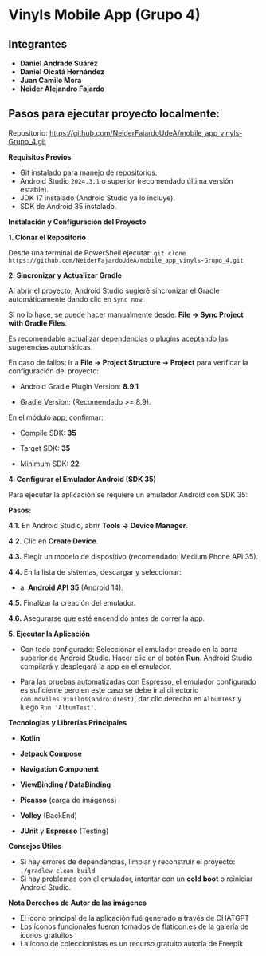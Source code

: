 # **Vinyls Mobile App (Grupo 4)**
## Integrantes
- **Daniel Andrade Suárez**
- **Daniel Oicatá Hernández**
- **Juan Camilo Mora**
- **Neider Alejandro Fajardo**

## Pasos para ejecutar proyecto localmente:
Repositorio: https://github.com/NeiderFajardoUdeA/mobile_app_vinyls-Grupo_4.git

**Requisitos Previos**
- Git instalado para manejo de repositorios.
- Android Studio `2024.3.1` o superior (recomendado última versión estable).
- JDK 17 instalado (Android Studio ya lo incluye).
- SDK de Android 35 instalado.

**Instalación y Configuración del Proyecto**

**1. Clonar el Repositorio**

Desde una terminal de PowerShell ejecutar:
`git clone https://github.com/NeiderFajardoUdeA/mobile_app_vinyls-Grupo_4.git`

**2. Sincronizar y Actualizar Gradle**

Al abrir el proyecto, Android Studio sugieré sincronizar el Gradle automáticamente dando clic en `Sync now`. 

Si no lo hace, se puede hacer manualmente desde: **File → Sync Project with Gradle Files**.

Es recomendable actualizar dependencias o plugins aceptando las sugerencias automáticas.

En caso de fallos: Ir a **File → Project Structure → Project** para verificar la configuración del proyecto:

- Android Gradle Plugin Version: **8.9.1**

- Gradle Version: (Recomendado >= 8.9).

En el módulo app, confirmar:

- Compile SDK: **35**

- Target SDK: **35**

- Minimum SDK: **22**

**4. Configurar el Emulador Android (SDK 35)**

Para ejecutar la aplicación se requiere un emulador Android con SDK 35:

**Pasos:**

**4.1\.** En Android Studio, abrir **Tools → Device Manager**.

**4.2\.** Clic en **Create Device**.

**4.3\.** Elegir un modelo de dispositivo (recomendado: Medium Phone API 35).

**4.4\.** En la lista de sistemas, descargar y seleccionar:

- a. **Android API 35** (Android 14).

**4.5\.** Finalizar la creación del emulador.

**4.6\.** Asegurarse que esté encendido antes de correr la app.

**5. Ejecutar la Aplicación**

- Con todo configurado: Seleccionar el emulador creado en la barra superior de Android Studio. Hacer clic en el botón **Run**. Android Studio compilará y desplegará la app en el emulador.

- Para las pruebas automatizadas con Espresso, el emulador configurado es suficiente pero en este caso se debe ir al directorio `com.moviles.vinilos(androidTest)`, dar clic derecho en `AlbumTest` y luego `Run 'AlbumTest'`.

**Tecnologías y Librerías Principales**

- **Kotlin**

- **Jetpack Compose**

- **Navigation Component**

- **ViewBinding / DataBinding**

- **Picasso** (carga de imágenes)

- **Volley** (BackEnd)

- **JUnit** y **Espresso** (Testing)

**Consejos Útiles**

- Si hay errores de dependencias, limpiar y reconstruir el proyecto: `./gradlew clean build`
- Si hay problemas con el emulador, intentar con un **cold boot** o reiniciar Android Studio.


**Nota Derechos de Autor de las imágenes**
- El ícono principal de la aplicación fué generado a través de CHATGPT
- Los íconos funcionales fueron tomados de flaticon.es de la galería de íconos gratuitos
- La ícono de coleccionistas es un recurso gratuito autoría de Freepik.